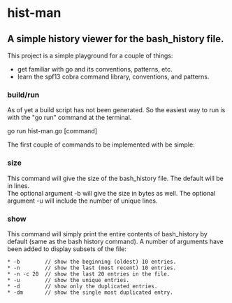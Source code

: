 # hist-man

## A simple history viewer for the bash_history file.

This project is a simple playground for a couple of things:
* get familiar with go and its conventions, patterns, etc.
* learn the spf13 cobra command library, conventions, and patterns.

### build/run
As of yet a build script has not been generated.  So the easiest way to run is with the "go run" command at the terminal.

go run hist-man.go [command]

The first couple of commands to be implemented with be simple:

### size
This command will give the size of the bash_history file.  The default will be in lines.  
The optional argument -b will give the size in bytes as well.
The optional argument -u will include the number of unique lines.  


### show
This command will simply print the entire contents of bash_history by default (same as the bash history command).  A number of arguments have been added to display subsets of the file:

	* -b		// show the beginning (oldest) 10 entries.
	* -n		// show the last (most recent) 10 entries.
	* -n -c 20	// show the last 20 entries in the file.
	* -u 		// show the unique entries.
	* -d		// show only the duplicated entries.
	* -dm		// show the single most duplicated entry.
